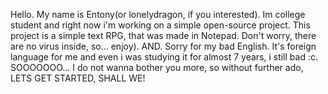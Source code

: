 Hello.
My name is Entony(or lonelydragon, if you interested).
Im college student and right now i'm working on a simple open-source project.
This project is a simple text RPG, that was made in Notepad.
Don't worry, there are no virus inside, so...
enjoy).
AND.
Sorry for my bad English.
It's foreign language for me and even i was studying it for almost 7 years, i still bad :c.
SOOOOOOO...
I do not wanna bother you more, so without further ado, LETS GET STARTED, SHALL WE!
